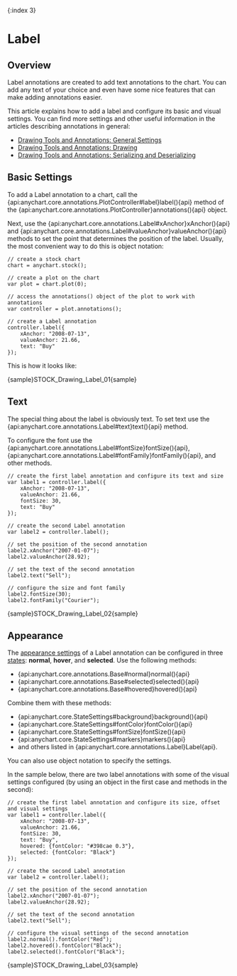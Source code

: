 {:index 3}
# Label

## Overview

Label annotations are created to add text annotations to the chart. You can add any text of your choice and even have some nice features that can make adding annotations easier. 

This article explains how to add a label and configure its basic and visual settings. You can find more settings and other useful information in the articles describing annotations in general:

* [Drawing Tools and Annotations: General Settings](General_Settings)
* [Drawing Tools and Annotations: Drawing](Drawing)
* [Drawing Tools and Annotations: Serializing and Deserializing](Serializing_Deserializing)

## Basic Settings

To add a Label annotation to a chart, call the {api:anychart.core.annotations.PlotController#label}label(){api} method of the {api:anychart.core.annotations.PlotController}annotations(){api} object.

Next, use the {api:anychart.core.annotations.Label#xAnchor}xAnchor(){api} and {api:anychart.core.annotations.Label#valueAnchor}valueAnchor(){api} methods to set the point that determines the position of the label. Usually, the most convenient way to do this is object notation:

```
// create a stock chart
chart = anychart.stock();

// create a plot on the chart
var plot = chart.plot(0);

// access the annotations() object of the plot to work with annotations
var controller = plot.annotations();

// create a Label annotation
controller.label({
    xAnchor: "2008-07-13",
    valueAnchor: 21.66,
    text: "Buy"
});
```

This is how it looks like:

{sample}STOCK\_Drawing\_Label\_01{sample}

## Text

The special thing about the label is obviously text. To set text use the {api:anychart.core.annotations.Label#text}text(){api} method. 

To configure the font use the {api:anychart.core.annotations.Label#fontSize}fontSize(){api}, {api:anychart.core.annotations.Label#fontFamily}fontFamily(){api}, and other methods.

```
// create the first label annotation and configure its text and size
var label1 = controller.label({
    xAnchor: "2008-07-13",
    valueAnchor: 21.66,
    fontSize: 30,
    text: "Buy"
});

// create the second Label annotation
var label2 = controller.label();

// set the position of the second annotation
label2.xAnchor("2007-01-07");
label2.valueAnchor(28.92);

// set the text of the second annotation
label2.text("Sell");

// configure the size and font family
label2.fontSize(30);
label2.fontFamily("Courier");
```

{sample}STOCK\_Drawing\_Label\_02{sample}

## Appearance

The [appearance settings](../../../Appearance_Settings) of a Label annotation can be configured in three [states](../../../Common_Settings/Interactivity/States): **normal**, **hover**, and **selected**. Use the following methods:

* {api:anychart.core.annotations.Base#normal}normal(){api} 
* {api:anychart.core.annotations.Base#selected}selected(){api} 
* {api:anychart.core.annotations.Base#hovered}hovered(){api}

Combine them with these methods:

* {api:anychart.core.StateSettings#background}background(){api}
* {api:anychart.core.StateSettings#fontColor}fontColor(){api}
* {api:anychart.core.StateSettings#fontSize}fontSize(){api}
* {api:anychart.core.StateSettings#markers}markers(){api}
* and others listed in {api:anychart.core.annotations.Label}Label{api}.

You can also use object notation to specify the settings.

In the sample below, there are two label annotations with some of the visual settings configured (by using an object in the first case and methods in the second):

```
// create the first label annotation and configure its size, offset and visual settings
var label1 = controller.label({
    xAnchor: "2008-07-13",
    valueAnchor: 21.66,
    fontSize: 30,
    text: "Buy",
    hovered: {fontColor: "#398cae 0.3"},
    selected: {fontColor: "Black"}
});

// create the second Label annotation
var label2 = controller.label();

// set the position of the second annotation
label2.xAnchor("2007-01-07");
label2.valueAnchor(28.92);

// set the text of the second annotation
label2.text("Sell");

// configure the visual settings of the second annotation
label2.normal().fontColor("Red");
label2.hovered().fontColor("Black");
label2.selected().fontColor("Black");
```

{sample}STOCK\_Drawing\_Label\_03{sample}
